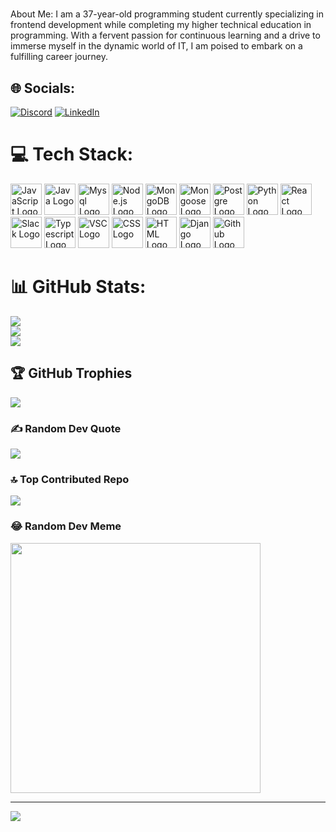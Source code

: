 

# 
 About Me:
I am a 37-year-old programming student currently specializing in frontend development while completing my higher technical education in programming. With a fervent passion for continuous learning and a drive to immerse myself in the dynamic world of IT, I am poised to embark on a fulfilling career journey.


## 🌐 Socials:
[![Discord](https://img.shields.io/badge/Discord-%237289DA.svg?logo=discord&logoColor=white)](https://discord.gg/gastonriecan)  [![LinkedIn](https://img.shields.io/badge/LinkedIn-%230077B5.svg?logo=linkedin&logoColor=white)](http://linkedin.com/in/gastón-esteban-riecan-a396bb207)
# 💻 Tech Stack:
<img src="https://cdn.worldvectorlogo.com/logos/javascript-1.svg" alt="JavaScript Logo" width="50" height="50" />  <img src="https://cdn.jsdelivr.net/gh/devicons/devicon@latest/icons/java/java-original-wordmark.svg" alt="Java Logo" width="50" height="50" />  <img src="https://cdn.jsdelivr.net/gh/devicons/devicon@latest/icons/mysql/mysql-original-wordmark.svg" alt="Mysql Logo" width="50" height="50" />  <img src="https://cdn.jsdelivr.net/gh/devicons/devicon@latest/icons/nodejs/nodejs-original-wordmark.svg" alt="Node.js Logo" width="50" height="50" />  <img src="https://cdn.jsdelivr.net/gh/devicons/devicon@latest/icons/mongodb/mongodb-original-wordmark.svg" alt="MongoDB Logo" width="50" height="50" />  <img src="https://cdn.jsdelivr.net/gh/devicons/devicon@latest/icons/mongoose/mongoose-original-wordmark.svg" alt="Mongoose Logo" width="50" height="50" />  <img src="https://cdn.jsdelivr.net/gh/devicons/devicon@latest/icons/postgresql/postgresql-original-wordmark.svg" alt="Postgre Logo" width="50" height="50" />  <img src="https://cdn.jsdelivr.net/gh/devicons/devicon@latest/icons/python/python-original-wordmark.svg" alt="Python Logo" width="50" height="50" />  <img src="https://cdn.jsdelivr.net/gh/devicons/devicon@latest/icons/react/react-original-wordmark.svg" alt="React Logo" width="50" height="50" />  <img src="https://cdn.jsdelivr.net/gh/devicons/devicon@latest/icons/slack/slack-original-wordmark.svg" alt="Slack Logo" width="50" height="50" />  <img src="https://cdn.jsdelivr.net/gh/devicons/devicon@latest/icons/typescript/typescript-original.svg" alt="Typescript Logo" width="50" height="50" />  <img src="https://cdn.jsdelivr.net/gh/devicons/devicon@latest/icons/vscode/vscode-original-wordmark.svg" alt="VSC Logo" width="50" height="50" />  <img src="https://cdn.jsdelivr.net/gh/devicons/devicon@latest/icons/css3/css3-original-wordmark.svg" alt="CSS Logo" width="50" height="50" />  <img src="https://cdn.jsdelivr.net/gh/devicons/devicon@latest/icons/html5/html5-original-wordmark.svg" alt="HTML Logo" width="50" height="50" />  <img src="https://cdn.jsdelivr.net/gh/devicons/devicon@latest/icons/django/django-plain.svg" alt="Django Logo" width="50" height="50" />  <img src="https://cdn.jsdelivr.net/gh/devicons/devicon@latest/icons/github/github-original-wordmark.svg" alt="Github Logo" width="50" height="50" />


# 📊 GitHub Stats:
![](https://github-readme-stats.vercel.app/api?username=GastonRiecan&theme=blue-green&hide_border=true&include_all_commits=false&count_private=true)<br/>
![](https://github-readme-streak-stats.herokuapp.com/?user=GastonRiecan&theme=blue-green&hide_border=true)<br/>
![](https://github-readme-stats.vercel.app/api/top-langs/?username=GastonRiecan&theme=blue-green&hide_border=true&include_all_commits=false&count_private=true&layout=compact)

## 🏆 GitHub Trophies
![](https://github-profile-trophy.vercel.app/?username=GastonRiecan&theme=gruvbox&no-frame=true&no-bg=false&margin-w=4)

### ✍️ Random Dev Quote
![](https://quotes-github-readme.vercel.app/api?type=horizontal&theme=radical)

### 🔝 Top Contributed Repo
![](https://github-contributor-stats.vercel.app/api?username=GastonRiecan&limit=5&theme=dark&combine_all_yearly_contributions=true)

### 😂 Random Dev Meme
<img src='https://randommeme-five.vercel.app/' style="height: 400px;"/>

---
[![](https://visitcount.itsvg.in/api?id=GastonRiecan&icon=0&color=3)](https://visitcount.itsvg.in)

<!-- Proudly created with GPRM ( https://gprm.itsvg.in ) -->
